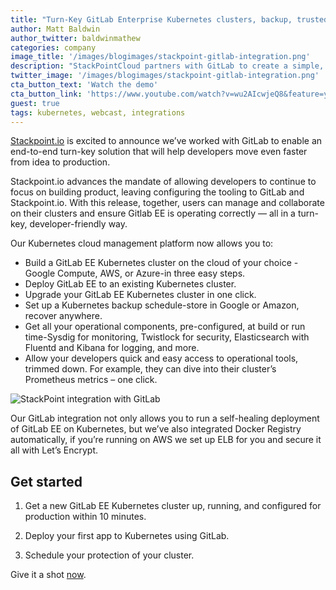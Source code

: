 ```yaml
---
title: "Turn-Key GitLab Enterprise Kubernetes clusters, backup, trusted charts — all in less than 10 minutes"
author: Matt Baldwin
author_twitter: baldwinmathew
categories: company
image_title: '/images/blogimages/stackpoint-gitlab-integration.png'
description: "StackPointCloud partners with GitLab to create a simple, turn-key experience for developers who want to move faster into production with their apps."
twitter_image: '/images/blogimages/stackpoint-gitlab-integration.png'
cta_button_text: 'Watch the demo'
cta_button_link: 'https://www.youtube.com/watch?v=wu2AIcwjeQ8&feature=youtu.be'
guest: true
tags: kubernetes, webcast, integrations
---
```


[Stackpoint.io](https://stackpointcloud.com/) is excited to announce we’ve worked with GitLab to enable an end-to-end turn-key solution that will help developers move even faster from idea to production.

<!-- more -->

Stackpoint.io advances the mandate of allowing developers to continue to focus on building product, leaving configuring the tooling to GitLab and Stackpoint.io. With this release, together, users can manage and collaborate on their clusters and ensure Gitlab EE is operating correctly — all in a turn-key, developer-friendly way.

Our Kubernetes cloud management platform now allows you to:

* Build a GitLab EE Kubernetes cluster on the cloud of your choice - Google Compute, AWS, or Azure-in three easy steps.
* Deploy GitLab EE to an existing Kubernetes cluster.
* Upgrade your GitLab EE Kubernetes cluster in one click.
* Set up a Kubernetes backup schedule-store in Google or Amazon, recover anywhere.
* Get all your operational components, pre-configured, at build or run time-Sysdig for monitoring, Twistlock for security, Elasticsearch with Fluentd and Kibana for logging, and more.
* Allow your developers quick and easy access to operational tools, trimmed down. For example, they can dive into their cluster’s Prometheus metrics – one click.

![StackPoint integration with GitLab](/images/blogimages/stackpoint-integration.png)

Our GitLab integration not only allows you to run a self-healing deployment of GitLab EE on Kubernetes, but we’ve also integrated Docker Registry automatically, if you’re running on AWS we set up ELB for you and secure it all with Let’s Encrypt.

## Get started

1. Get a new GitLab EE Kubernetes cluster up, running, and configured for production within 10 minutes.

2. Deploy your first app to Kubernetes using GitLab.

3. Schedule your protection of your cluster.

Give it a shot [now](https://stackpoint.io/#/clusters/new?provider=aws&solution=gitlab_ee).
